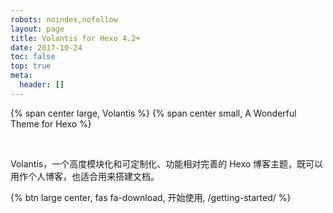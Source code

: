 ```yaml
---
robots: noindex,nofollow
layout: page
title: Volantis for Hexo 4.2+
date: 2017-10-24
toc: false
top: true
meta:
  header: []
---
```


<p>
{% span center large, Volantis %}
{% span center small, A Wonderful Theme for Hexo %}
</p>
<br>

Volantis，一个高度模块化和可定制化、功能相对完善的 Hexo 博客主题，既可以用作个人博客，也适合用来搭建文档。

{% btn large center, fas fa-download, 开始使用, /getting-started/ %}
